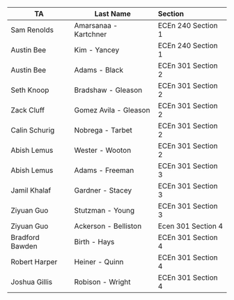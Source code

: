 | TA | Last Name | Section |
|----|-----------|:--------|
|Sam Renolds|Amarsanaa - Kartchner|ECEn 240 Section 1|
|Austin Bee|Kim - Yancey|ECEn 240 Section 1|
|Austin Bee|Adams - Black|ECEn 301 Section 2|
|Seth Knoop|Bradshaw - Gleason|ECEn 301 Section 2|
|Zack Cluff|Gomez Avila - Gleason|ECEn 301 Section 2|
|Calin Schurig|Nobrega - Tarbet|ECEn 301 Section 2|
|Abish Lemus|Wester - Wooton|ECEn 301 Section 2|
|Abish Lemus|Adams - Freeman|ECEn 301 Section 3|
|Jamil Khalaf|Gardner - Stacey|ECEn 301 Section 3|
|Ziyuan Guo|Stutzman - Young|ECEn 301 Section 3|
|Ziyuan Guo|Ackerson - Belliston|Ecen 301 Section 4|
|Bradford Bawden|Birth - Hays|ECEn 301 Section 4|
|Robert Harper|Heiner - Quinn|ECEn 301 Section 4|
|Joshua Gillis|Robison - Wright|ECEn 301 Section 4|


